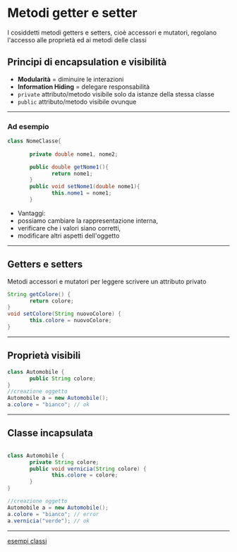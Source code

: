 # Metodi **getter e setter**

I cosiddetti metodi getters e setters, cioè accessori e mutatori, regolano l'accesso alle proprietà ed ai metodi delle classi


## Principi di encapsulation e visibilità

* **Modularità** = diminuire le interazioni
* **Information Hiding** = delegare responsabilità
* `private` attributo/metodo visibile solo da istanze della stessa classe
* `public` attributo/metodo visibile ovunque

---

### Ad esempio

```java
class NomeClasse{  
       
       private double nome1, nome2;

       public double getNome1(){
              return nome1;
       } 
       public void setNome1(double nome1){ 
              this.nome1 = nome1; 
       }
```

* Vantaggi: 
* possiamo cambiare la rappresentazione interna, 
* verificare che i valori siano corretti, 
* modificare altri aspetti dell'oggetto

---

## Getters e setters

Metodi accessori e mutatori per leggere scrivere un attributo privato

```java
String getColore() {
       return colore;
}
void setColore(String nuovoColore) {
       this.colore = nuovoColore;
}
```

---

## Proprietà visibili

```java
class Automobile {
       public String colore;
}
//creazione oggetto
Automobile a = new Automobile();
a.colore = "bianco"; // ok
```

---

## Classe incapsulata

```java

class Automobile {
       private String colore;
       public void vernicia(String colore) {
              this.colore = colore;
       }
}

//creazione oggetto
Automobile a = new Automobile();
a.colore = "bianco"; // error
a.vernicia("verde"); // ok
```

---

[esempi classi](https://github.com/maboglia/CorsoJava/blob/master/esempi/05_OOP/)

